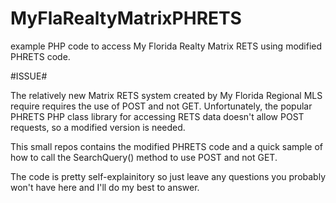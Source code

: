 MyFlaRealtyMatrixPHRETS
=======================

example PHP code to access My Florida Realty Matrix RETS using modified PHRETS code.

#ISSUE#

The relatively new Matrix RETS system created by My Florida Regional MLS require requires the use of POST and not GET.  Unfortunately, the popular PHRETS PHP class library for accessing RETS data doesn't allow POST requests, so a modified version is needed.

This small repos contains the modified PHRETS code and a quick sample of how to call the SearchQuery() method to use POST and not GET.  

The code is pretty self-explainitory so just leave any questions you probably won't have here and I'll do my best to answer.
